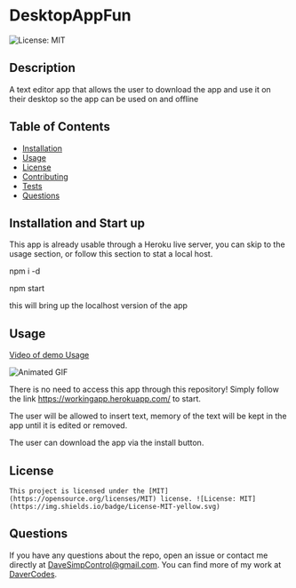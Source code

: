 # DesktopAppFun
  
  ![License: MIT](https://img.shields.io/badge/License-MIT-yellow.svg)

  ## Description

  A text editor app that allows the user to download the app and use it on their desktop so the app can be used on and offline

  ## Table of Contents

  - [Installation](#installation)
  - [Usage](#usage)
  - [License](#license)
  - [Contributing](#contributing)
  - [Tests](#tests)
  - [Questions](#questions)

  ## Installation and Start up

  This app is already usable through a Heroku live server, you can skip to the usage section, or follow this section to stat a local host.

  npm i -d

  npm start

  this will bring up the localhost version of the app

  ## Usage

  [Video of demo Usage](https://drive.google.com/file/d/1PLVwX0f15VH7iAzZNiTdcr1BAHSVpwHB/view)

![Animated GIF](./client/src/images/demo.gif)


  There is no need to access this app through this repository!  Simply follow the link  https://workingapp.herokuapp.com/ to start.

  The user will be allowed to insert text, memory of the text will be kept in the app until it is edited or removed.

  The user can download the app via the install button.

  ## License
    
    This project is licensed under the [MIT](https://opensource.org/licenses/MIT) license. ![License: MIT](https://img.shields.io/badge/License-MIT-yellow.svg)

  ## Questions

  If you have any questions about the repo, open an issue or contact me directly at DaveSimpControl@gmail.com. You can find more of my work at [DaverCodes](https://github.com/DaverCodes/).
